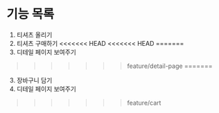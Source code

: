 # 기능 목록
1. 티셔츠 올리기
2. 티셔츠 구매하기
<<<<<<< HEAD
<<<<<<< HEAD
=======
3. 디테일 페이지 보여주기
>>>>>>> feature/detail-page
=======
3. 장바구니 담기
4. 디테일 페이지 보여주기

>>>>>>> feature/cart

